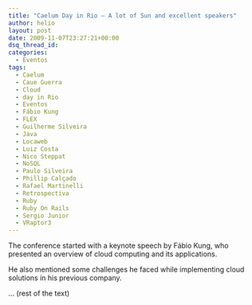 ```yaml
---
title: "Caelum Day in Rio – A lot of Sun and excellent speakers"
author: helio
layout: post
date: 2009-11-07T23:27:21+00:00
dsq_thread_id: 
categories:
  - Eventos
tags:
  - Caelum
  - Caue Guerra
  - Cloud
  - day in Rio
  - Eventos
  - Fábio Kung
  - FLEX
  - Guilherme Silveira
  - Java
  - Locaweb
  - Luiz Costa
  - Nico Steppat
  - NoSQL
  - Paulo Silveira
  - Phillip Calçado
  - Rafael Martinelli
  - Retrospectiva
  - Ruby
  - Ruby On Rails
  - Sergio Junior
  - VRaptor3
---
```


<p style="">
 The conference started with a keynote speech by Fábio Kung, who presented an overview of cloud computing and its applications.

He also mentioned some challenges he faced while implementing cloud solutions in his previous company. 
</p>
 ... (rest of the text)